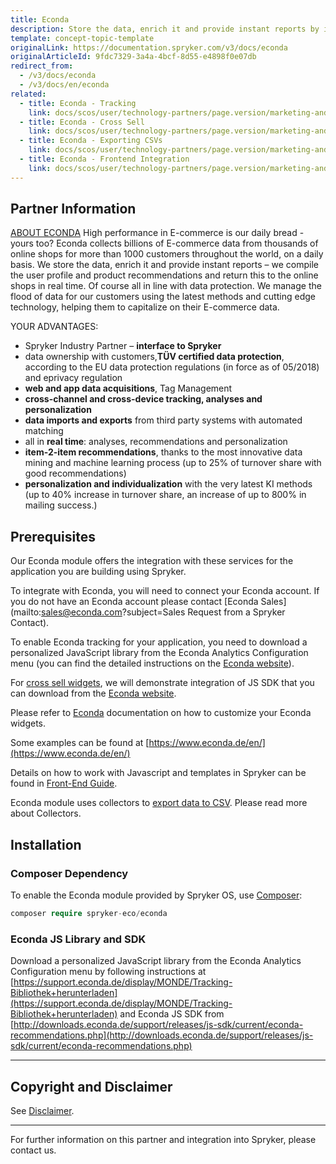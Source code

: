 ```yaml
---
title: Econda
description: Store the data, enrich it and provide instant reports by integrating Econda into Spryker Commerce OS.
template: concept-topic-template
originalLink: https://documentation.spryker.com/v3/docs/econda
originalArticleId: 9fdc7329-3a4a-4bcf-8d55-e4898f0e07db
redirect_from:
  - /v3/docs/econda
  - /v3/docs/en/econda
related:
  - title: Econda - Tracking
    link: docs/scos/user/technology-partners/page.version/marketing-and-conversion/personalization-and-cross-selling/econda/econda-tracking.html
  - title: Econda - Cross Sell
    link: docs/scos/user/technology-partners/page.version/marketing-and-conversion/personalization-and-cross-selling/econda/econda-cross-sell.html
  - title: Econda - Exporting CSVs
    link: docs/scos/user/technology-partners/page.version/marketing-and-conversion/personalization-and-cross-selling/econda/econda-exporting-csvs.html
  - title: Econda - Frontend Integration
    link: docs/scos/user/technology-partners/page.version/marketing-and-conversion/personalization-and-cross-selling/econda/econda-frontend-integration.html
---
```


## Partner Information

[ABOUT ECONDA](https://www.econda.de/) 
High performance in E-commerce is our daily bread - yours too? Econda collects billions of E-commerce data from thousands of online shops for more than 1000 customers throughout the world, on a daily basis. We store the data, enrich it and provide instant reports – we compile the user profile and product recommendations and return this to the online shops in real time. Of course all in line with data protection. We manage the flood of data for our customers using the latest methods and cutting edge technology, helping them to capitalize on their E-commerce data. 

YOUR ADVANTAGES: 

* Spryker Industry Partner – <b>interface to Spryker</b>
* data ownership with customers,<b>TÜV certified data protection</b>, according to the EU data protection regulations (in force as of 05/2018) and eprivacy regulation
* <b>web and app data acquisitions</b>, Tag Management
* <b>cross-channel and cross-device tracking, analyses and personalization</b>
* <b>data imports and exports</b> from third party systems with automated matching
* all in <b>real time</b>: analyses, recommendations and personalization
* <b>item-2-item recommendations</b>, thanks to the most innovative data mining and machine learning process (up to 25% of turnover share with good recommendations)
* <b>personalization and individualization</b> with the very latest KI methods (up to 40% increase in turnover share, an increase of up to 800% in mailing success.) 

## Prerequisites

Our Econda module offers the integration with these services for the application you are building using Spryker.

To integrate with Econda, you will need to connect your Econda account. If you do not have an Econda account please contact [Econda Sales](mailto:sales@econda.com?subject=Sales Request from a Spryker Contact).

To enable Econda tracking for your application, you need to download a personalized JavaScript library from the Econda Analytics Configuration menu (you can find the detailed instructions on the [Econda website](https://support.econda.de/display/MONDE/Tracking-Bibliothek+herunterladen)).

For [cross sell widgets](econda-cross-sell), we will demonstrate integration of JS SDK that you can download from the [Econda website](http://downloads.econda.de/support/releases/js-sdk/current/econda-recommendations.php).

Please refer to [Econda](http://www.econda.de/) documentation on how to customize your Econda widgets.

Some examples can be found at [https://www.econda.de/en/](https://www.econda.de/en/)

Details on how to work with Javascript and templates in Spryker can be found in [Front-End Guide](https://documentation.spryker.com/v3/docs/user-interface-guide).

Econda module uses collectors to [export data to CSV](/docs/scos/dev/technology-partners/201907.0/marketing-and-conversion/personalization-and-cross-selling/econda/econda-exporting-csvs.html). Please read more about Collectors.

## Installation

### Composer Dependency

To enable the Econda module provided by Spryker OS, use [Composer](https://getcomposer.org/):

```php
composer require spryker-eco/econda
```

### Econda JS Library and SDK

Download a personalized JavaScript library from the Econda Analytics Configuration menu by following instructions at [https://support.econda.de/display/MONDE/Tracking-Bibliothek+herunterladen](https://support.econda.de/display/MONDE/Tracking-Bibliothek+herunterladen) and Econda JS SDK from [http://downloads.econda.de/support/releases/js-sdk/current/econda-recommendations.php](http://downloads.econda.de/support/releases/js-sdk/current/econda-recommendations.php)

---

## Copyright and Disclaimer

See [Disclaimer](https://github.com/spryker/spryker-documentation).

---
For further information on this partner and integration into Spryker, please contact us.

<div class="hubspot-forms hubspot-forms--docs">
<div class="hubspot-form" id="hubspot-partners-1">
            <div class="script-embed" data-code="
                                            hbspt.forms.create({
				                                portalId: '2770802',
				                                formId: '163e11fb-e833-4638-86ae-a2ca4b929a41',
              	                                onFormReady: function() {
              		                                const hbsptInit = new CustomEvent('hbsptInit', {bubbles: true});
              		                                document.querySelector('#hubspot-partners-1').dispatchEvent(hbsptInit);
              	                                }
				                            });
            "></div>
</div>
</div>

